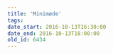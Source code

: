 ```yaml
---
title: 'Minimøde'
tags:
date_start: 2016-10-13T16:30:00
date_end: 2016-10-13T18:00:00
old_id: 6434
---
```

